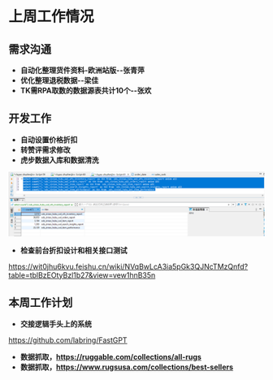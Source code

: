 # 上周工作情况
## **需求沟通**
- **自动化整理货件资料-欧洲站版--张青萍**
- **优化整理退税数据--梁佳**
- **TK需RPA取数的数据源表共计10个--张欢**

## **开发工作**
- **自动设置价格折扣**
- **转赞评需求修改**
- **虎步数据入库和数据清洗**

<img src="https://github.com/judokin/rpa_tools/blob/main/weekly_report/img/screenshot-20250721-142959.png" alt="图片alt" width="600" />

- **检查前台折扣设计和相关接口测试**

https://wit0jhu6kvu.feishu.cn/wiki/NVqBwLcA3ia5pGk3QJNcTMzQnfd?table=tblBzEOtyBzl1b27&view=vew1hnB35n

## **本周工作计划**
- **交接逻辑手头上的系统**

https://github.com/labring/FastGPT
- **数据抓取，https://ruggable.com/collections/all-rugs**
- **数据抓取，https://www.rugsusa.com/collections/best-sellers**